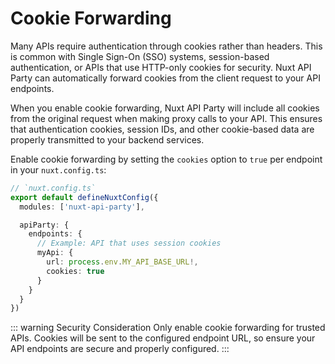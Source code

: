 # Cookie Forwarding

Many APIs require authentication through cookies rather than headers. This is common with Single Sign-On (SSO) systems, session-based authentication, or APIs that use HTTP-only cookies for security. Nuxt API Party can automatically forward cookies from the client request to your API endpoints.

When you enable cookie forwarding, Nuxt API Party will include all cookies from the original request when making proxy calls to your API. This ensures that authentication cookies, session IDs, and other cookie-based data are properly transmitted to your backend services.

Enable cookie forwarding by setting the `cookies` option to `true` per endpoint in your `nuxt.config.ts`:

```ts
// `nuxt.config.ts`
export default defineNuxtConfig({
  modules: ['nuxt-api-party'],

  apiParty: {
    endpoints: {
      // Example: API that uses session cookies
      myApi: {
        url: process.env.MY_API_BASE_URL!,
        cookies: true
      }
    }
  }
})
```

::: warning Security Consideration
Only enable cookie forwarding for trusted APIs. Cookies will be sent to the configured endpoint URL, so ensure your API endpoints are secure and properly configured.
:::
